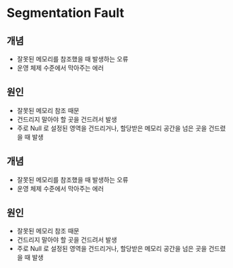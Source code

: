 # Segmentation Fault

## 개념

- 잘못된 메모리를 참조했을 때 발생하는 오류
- 운영 체제 수준에서 막아주는 에러

## 원인

- 잘못된 메모리 참조 때문
- 건드리지 말아야 할 곳을 건드려서 발생
- 주로 Null 로 설정된 영역을 건드리거나, 할당받은 메모리 공간을 넘은 곳을 건드렸을 때 발생
## 개념

- 잘못된 메모리를 참조했을 때 발생하는 오류
- 운영 체제 수준에서 막아주는 에러

## 원인

- 잘못된 메모리 참조 때문
- 건드리지 말아야 할 곳을 건드려서 발생
- 주로 Null 로 설정된 영역을 건드리거나, 할당받은 메모리 공간을 넘은 곳을 건드렸을 때 발생